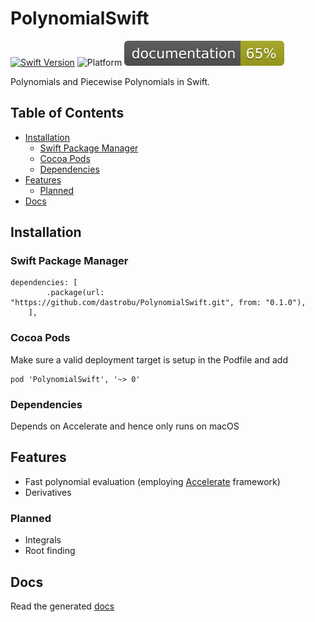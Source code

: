 # PolynomialSwift

[![Swift Version](https://img.shields.io/badge/swift-5.2-blue.svg)](https://swift.org) 
![Platform](https://img.shields.io/badge/platform-macOS-lightgray.svg)
[![documentation](https://github.com/dastrobu/PolynomialSwift/raw/master/docs/badge.svg?sanitize=true)](https://dastrobu.github.io/PolynomialSwift/)

Polynomials and Piecewise Polynomials in Swift.

## Table of Contents

  * [Installation](#installation)
     * [Swift Package Manager](#swift-package-manager)
     * [Cocoa Pods](#cocoa-pods)
     * [Dependencies](#dependencies)
  * [Features](#features)
     * [Planned](#planned)
  * [Docs](#docs)

## Installation

### Swift Package Manager
    dependencies: [
            .package(url: "https://github.com/dastrobu/PolynomialSwift.git", from: "0.1.0"),
        ],

### Cocoa Pods
Make sure a valid deployment target is setup in the Podfile and add

    pod 'PolynomialSwift', '~> 0'

### Dependencies
Depends on Accelerate and hence only runs on macOS

## Features
 - Fast polynomial evaluation (employing [Accelerate](https://developer.apple.com/documentation/accelerate) framework)
 - Derivatives

### Planned
 - Integrals
 - Root finding
 
## Docs

Read the generated [docs](https://dastrobu.github.io/PolynomialSwift/)